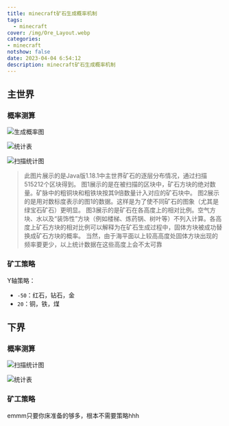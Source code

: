 ```yaml
---
title: minecraft矿石生成概率机制
tags:
  - minecraft
cover: /img/Ore_Layout.webp
categories:
- minecraft
notshow: false
date: 2023-04-04 6:54:12
description: minecraft矿石生成概率机制
---
```

## 主世界
### 概率测算
![生成概率图](1.18_ore_distribution.webp)

![统计表](QQ截图20230404170706.png)

![扫描统计图](OreDistribution_1-18-1_Simplified.webp)

> 此图片展示的是Java版1.18.1中主世界矿石的逐层分布情况，通过扫描515212个区块得到。
> 图1展示的是在被扫描的区块中，矿石方块的绝对数量。矿脉中的粗铜块和粗铁块按其9倍数量计入对应的矿石块中。
> 图2展示的是用对数标度表示的图1的数据。这样是为了使不同矿石的图象（尤其是绿宝石矿石）更明显。
> 图3展示的是矿石在各高度上的相对比例。空气方块、水以及“装饰性”方块（例如楼梯、炼药锅、树叶等）不列入计算。各高度上矿石方块的相对比例可以解释为在矿石生成过程中，固体方块被成功替换成矿石方块的概率。
> 当然，由于海平面以上较高高度处固体方块出现的频率要更少，以上统计数据在这些高度上会不太可靠

### 矿工策略

Y轴策略：
+ `-50`：红石，钻石，金
+ `20`：铜，铁，煤


## 下界
### 概率测算
![扫描统计图](Ancient_Debris_Spawn_Rate_Per_Layer.webp)

![统计表](QQ截图20230404170559.png)

### 矿工策略
emmm只要你床准备的够多，根本不需要策略hhh
